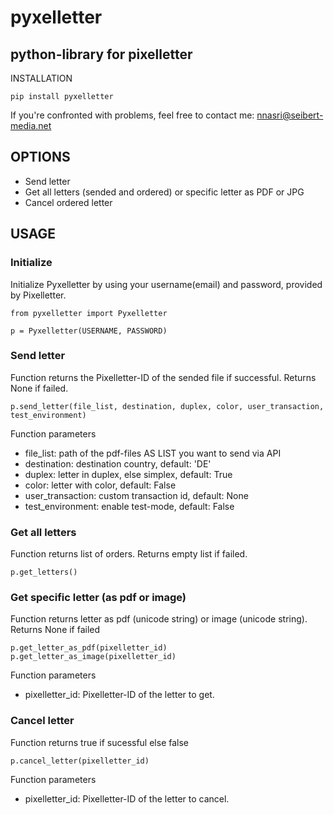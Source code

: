 # pyxelletter

## python-library for pixelletter


INSTALLATION

    pip install pyxelletter
  
  If you're confronted with problems, feel free to contact me: nnasri@seibert-media.net

## OPTIONS
  * Send letter
  * Get all letters (sended and ordered) or specific letter as PDF or JPG
  * Cancel ordered letter
  
## USAGE

### Initialize
  
  Initialize Pyxelletter by using your username(email) and password, provided by Pixelletter.
  
    from pyxelletter import Pyxelletter
    
    p = Pyxelletter(USERNAME, PASSWORD)

### Send letter
  
  Function returns the Pixelletter-ID of the sended file if successful. 
  Returns None if failed.
  
    p.send_letter(file_list, destination, duplex, color, user_transaction, test_environment)
  
  Function parameters
  
  * file_list: path of the pdf-files AS LIST you want to send via API
  * destination: destination country, default: 'DE'
  * duplex: letter in duplex, else simplex, default: True
  * color: letter with color, default: False
  * user_transaction: custom transaction id, default: None
  * test_environment: enable test-mode, default: False
  
### Get all letters
  
  Function returns list of orders. 
  Returns empty list if failed.
  
    p.get_letters()

### Get specific letter (as pdf or image)
  
  Function returns letter as pdf (unicode string) or image (unicode string). 
  Returns None if failed
  
    p.get_letter_as_pdf(pixelletter_id)
    p.get_letter_as_image(pixelletter_id)
  
  Function parameters
  * pixelletter_id: Pixelletter-ID of the letter to get.

### Cancel letter
  
  Function returns true if sucessful else false
  
    p.cancel_letter(pixelletter_id)
  
  Function parameters
  * pixelletter_id: Pixelletter-ID of the letter to cancel.


  
  
  
